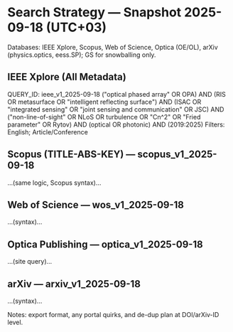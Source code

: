 # Search Strategy — Snapshot 2025-09-18 (UTC+03)
Databases: IEEE Xplore, Scopus, Web of Science, Optica (OE/OL), arXiv (physics.optics, eess.SP); GS for snowballing only.

## IEEE Xplore (All Metadata)
QUERY_ID: ieee_v1_2025-09-18
("optical phased array" OR OPA) AND (RIS OR metasurface OR "intelligent reflecting surface")
AND (ISAC OR "integrated sensing" OR "joint sensing and communication" OR JSC)
AND ("non-line-of-sight" OR NLoS OR turbulence OR "Cn^2" OR "Fried parameter" OR Rytov)
AND (optical OR photonic) AND (2019:2025)
Filters: English; Article/Conference

## Scopus (TITLE-ABS-KEY) — scopus_v1_2025-09-18
…(same logic, Scopus syntax)…

## Web of Science — wos_v1_2025-09-18
…(syntax)…

## Optica Publishing — optica_v1_2025-09-18
…(site query)…

## arXiv — arxiv_v1_2025-09-18
…(syntax)…

Notes: export format, any portal quirks, and de-dup plan at DOI/arXiv-ID level.
